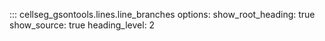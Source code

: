 ::: cellseg_gsontools.lines.line_branches
    options:
      show_root_heading: true
      show_source: true
      heading_level: 2

